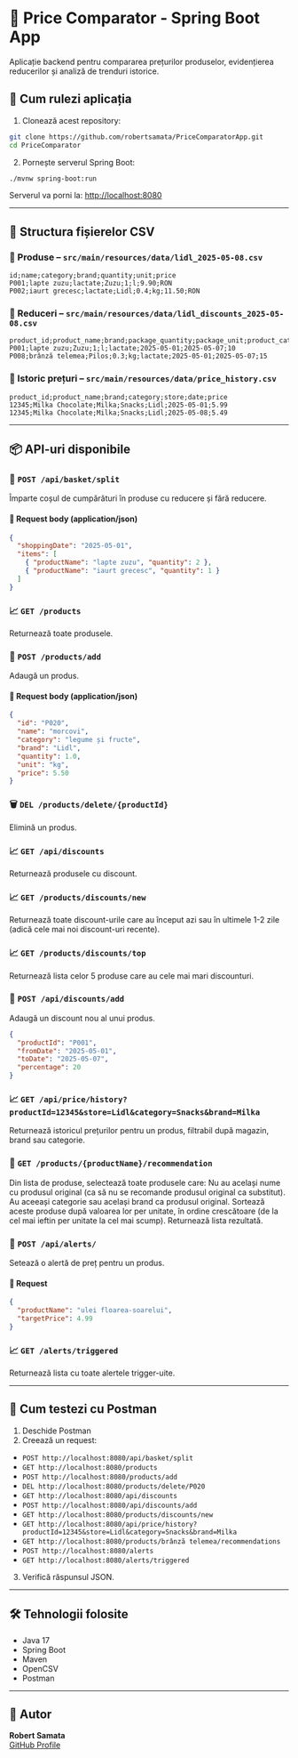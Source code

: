 # 🛒 Price Comparator - Spring Boot App

Aplicație backend pentru compararea prețurilor produselor, evidențierea reducerilor și analiză de trenduri istorice.

## 🚀 Cum rulezi aplicația

1. Clonează acest repository:

```bash
git clone https://github.com/robertsamata/PriceComparatorApp.git
cd PriceComparator
```

2. Pornește serverul Spring Boot:

```bash
./mvnw spring-boot:run
```

Serverul va porni la: [http://localhost:8080](http://localhost:8080)

---

## 📁 Structura fișierelor CSV

### 🔹 Produse – `src/main/resources/data/lidl_2025-05-08.csv`

```csv
id;name;category;brand;quantity;unit;price
P001;lapte zuzu;lactate;Zuzu;1;l;9.90;RON
P002;iaurt grecesc;lactate;Lidl;0.4;kg;11.50;RON
```

### 🔹 Reduceri – `src/main/resources/data/lidl_discounts_2025-05-08.csv`

```csv
product_id;product_name;brand;package_quantity;package_unit;product_category;from_date;to_date;percentage_of_discount
P001;lapte zuzu;Zuzu;1;l;lactate;2025-05-01;2025-05-07;10
P008;brânză telemea;Pilos;0.3;kg;lactate;2025-05-01;2025-05-07;15
```

### 🔹 Istoric prețuri – `src/main/resources/data/price_history.csv`

```csv
product_id;product_name;brand;category;store;date;price
12345;Milka Chocolate;Milka;Snacks;Lidl;2025-05-01;5.99
12345;Milka Chocolate;Milka;Snacks;Lidl;2025-05-08;5.49
```

---

## 📦 API-uri disponibile

### 🧺 `POST /api/basket/split`  
Împarte coșul de cumpărături în produse cu reducere și fără reducere.

#### 🔸 Request body (application/json)
```json
{
  "shoppingDate": "2025-05-01",
  "items": [
    { "productName": "lapte zuzu", "quantity": 2 },
    { "productName": "iaurt grecesc", "quantity": 1 }
  ]
}
```

### 📈 `GET /products`
Returnează toate produsele.

### 🧺 `POST /products/add`  
Adaugă un produs.

#### 🔸 Request body (application/json)
```json
{
  "id": "P020",
  "name": "morcovi",
  "category": "legume și fructe",
  "brand": "Lidl",
  "quantity": 1.0,
  "unit": "kg",
  "price": 5.50
}
```
### 🗑️ `DEL /products/delete/{productId}`  
Elimină un produs.
### 📈 `GET /api/discounts`
Returnează produsele cu discount.

### 📈 `GET /products/discounts/new`
Returnează toate discount-urile care au început azi sau în ultimele 1-2 zile (adică cele mai noi discount-uri recente).

### 📈 `GET /products/discounts/top`
Returnează lista celor 5 produse care au cele mai mari discounturi.

### 🧺 `POST /api/discounts/add`
Adaugă un discount nou al unui produs.
```json
{
  "productId": "P001",
  "fromDate": "2025-05-01",
  "toDate": "2025-05-07",
  "percentage": 20
}
```
### 📈 `GET /api/price/history?productId=12345&store=Lidl&category=Snacks&brand=Milka`  
Returnează istoricul prețurilor pentru un produs, filtrabil după magazin, brand sau categorie.

### 🧠 `GET /products/{productName}/recommendation`  
Din lista de produse, selectează toate produsele care:
Nu au același nume cu produsul original (ca să nu se recomande produsul original ca substitut).
Au aceeași categorie sau același brand ca produsul original.
Sortează aceste produse după valoarea lor per unitate, în ordine crescătoare (de la cel mai ieftin per unitate la cel mai scump).
Returnează lista rezultată.
### 🔔 `POST /api/alerts/`  
Setează o alertă de preț pentru un produs.

#### 🔸 Request

```json
{
  "productName": "ulei floarea-soarelui",
  "targetPrice": 4.99
}
```
### 📈 `GET /alerts/triggered`
Returnează lista cu toate alertele trigger-uite.

---

## 🧪 Cum testezi cu Postman

1. Deschide Postman
2. Creează un request:
- `POST http://localhost:8080/api/basket/split`
- `GET http://localhost:8080/products`
- `POST http://localhost:8080/products/add`
- `DEL http://localhost:8080/products/delete/P020`
- `GET http://localhost:8080/api/discounts`
- `POST http://localhost:8080/api/discounts/add`
- `GET http://localhost:8080/products/discounts/new`
- `GET http://localhost:8080/api/price/history?productId=12345&store=Lidl&category=Snacks&brand=Milka`
- `GET http://localhost:8080/products/brânză telemea/recommendations`
- `POST http://localhost:8080/alerts`
- `GET http://localhost:8080/alerts/triggered`

3. Verifică răspunsul JSON.

---

## 🛠 Tehnologii folosite

- Java 17  
- Spring Boot  
- Maven  
- OpenCSV  
- Postman  

---

## 👤 Autor

**Robert Samata**  
[GitHub Profile](https://github.com/robertsamata)
